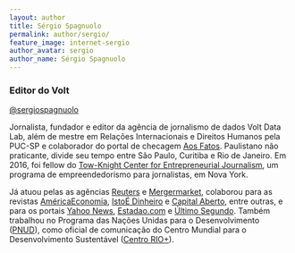 ```yaml
---
layout: author
title: Sérgio Spagnuolo
permalink: author/sergio/
feature_image: internet-sergio
author_avatar: sergio
author_name: Sérgio Spagnuolo
---
```


### Editor do Volt

<i class="fa fa-twitter" aria-hidden="true"></i> [@sergiospagnuolo](https://twitter.com/sergiospagnuolo)


Jornalista, fundador e editor da agência de jornalismo de dados Volt Data Lab, além de mestre em Relações Internacionais e Direitos Humanos pela PUC-SP e colaborador do portal de checagem [Aos Fatos](http://aosfatos.org/). Paulistano não praticante, divide seu tempo entre São Paulo, Curitiba e Rio de Janeiro. Em 2016, foi fellow do [Tow-Knight Center for Entrepreneurial Journalism](http://towknight.org/), um programa de empreendedorismo para jornalistas, em Nova York.

Já atuou pelas as agências [Reuters](http://br.reuters.com/) e [Mergermarket](https://br.noticias.yahoo.com/), colaborou para as revistas [AméricaEconomia](http://www.americaeconomia.com/), [IstoÉ Dinheiro](http://aspirante/) e [Capital Aberto](http://www.capitalaberto.com.br/), entre outras, e para os portais [Yahoo News](https://br.noticias.yahoo.com/), [Estadao.com](http://www.estadao.com.br/) e [Último Segundo](http://ultimosegundo.ig.com.br/). Também trabalhou no Programa das Nações Unidas para o Desenvolvimento ([PNUD](http://www.pnud.org.br/)), como oficial de comunicação do Centro Mundial para o Desenvolvimento Sustentável ([Centro RIO+](http://riopluscentre.org/)).
